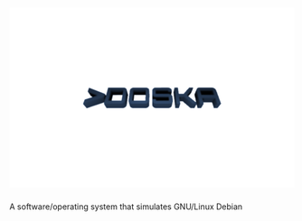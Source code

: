 # <img src="https://github.com/TeamCM/Cmdoska/raw/master/cmdoska3.png">

A software/operating system that simulates GNU/Linux Debian